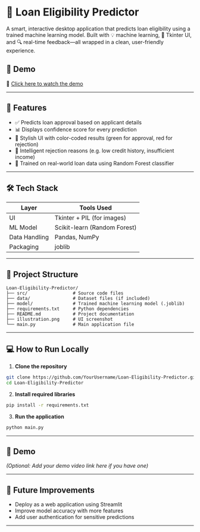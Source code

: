 # 🏦 Loan Eligibility Predictor

A smart, interactive desktop application that predicts loan eligibility using a trained machine learning model. Built with 💡 machine learning, 🎨 Tkinter UI, and 🔍 real-time feedback—all wrapped in a clean, user-friendly experience.
## 🎥 Demo

📂 [Click here to watch the demo](demo.mkv)


---

## 🚀 Features

- ✅ Predicts loan approval based on applicant details
- 📊 Displays confidence score for every prediction
- 🎨 Stylish UI with color-coded results (green for approval, red for rejection)
- 🧠 Intelligent rejection reasons (e.g. low credit history, insufficient income)
- 💾 Trained on real-world loan data using Random Forest classifier

---

## 🛠 Tech Stack

| Layer         | Tools Used                     |
|---------------|--------------------------------|
| UI            | Tkinter + PIL (for images)     |
| ML Model      | Scikit-learn (Random Forest)   |
| Data Handling | Pandas, NumPy                  |
| Packaging     | joblib                         |

---

## 📂 Project Structure

```plaintext
Loan-Eligibility-Predictor/
├── src/                 # Source code files
├── data/                # Dataset files (if included)
├── model/               # Trained machine learning model (.joblib)
├── requirements.txt     # Python dependencies
├── README.md            # Project documentation
├── illustration.png     # UI screenshot
└── main.py              # Main application file
```

---

## 💻 How to Run Locally

1. **Clone the repository**
```bash
git clone https://github.com/YourUsername/Loan-Eligibility-Predictor.git
cd Loan-Eligibility-Predictor
```

2. **Install required libraries**
```bash
pip install -r requirements.txt
```

3. **Run the application**
```bash
python main.py
```

---

## 🎥 Demo

*(Optional: Add your demo video link here if you have one)*

---

## 🔮 Future Improvements

- Deploy as a web application using Streamlit
- Improve model accuracy with more features
- Add user authentication for sensitive predictions

---

